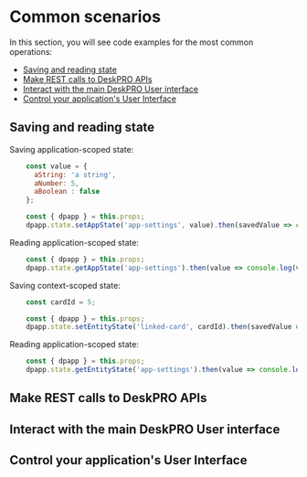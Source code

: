 # Common scenarios

In this section, you will see code examples for the most common operations:

- [Saving and reading state](#saving-and-reading-state)
- [Make REST calls to DeskPRO APIs](#make-rest-calls-to-deskpro-apis)
- [Interact with the main DeskPRO User interface](#interact-with-the-main-deskpro-user-interface)
- [Control your application's User Interface](#control-your-applications-user-interface)

## Saving and reading state

Saving application-scoped state:

```javascript
    const value = {
      aString: 'a string',
      aNumber: 5,
      aBoolean : false
    };

    const { dpapp } = this.props;    
    dpapp.state.setAppState('app-settings', value).then(savedValue => console.log(savedValue));
```

Reading application-scoped state:

```javascript
    const { dpapp } = this.props;    
    dpapp.state.getAppState('app-settings').then(value => console.log(value));
```

Saving context-scoped state: 

```javascript
    const cardId = 5;

    const { dpapp } = this.props;    
    dpapp.state.setEntityState('linked-card', cardId).then(savedValue => console.log(savedValue));
```

Reading application-scoped state:

```javascript
    const { dpapp } = this.props;    
    dpapp.state.getEntityState('app-settings').then(value => console.log(value));
```    
    

## Make REST calls to DeskPRO APIs

## Interact with the main DeskPRO User interface

## Control your application's User Interface